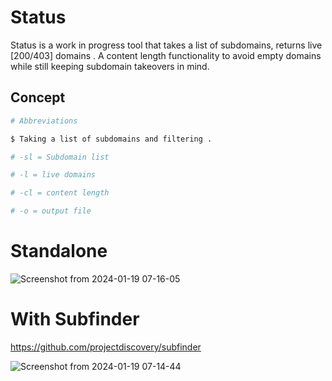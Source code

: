 # Status
Status is a work in progress tool that takes a list of subdomains, returns live [200/403] domains . A content length functionality to avoid empty domains while still keeping subdomain takeovers in mind.

## Concept

```bash
# Abbreviations

$ Taking a list of subdomains and filtering .

# -sl = Subdomain list

# -l = live domains

# -cl = content length

# -o = output file


```
# Standalone

![Screenshot from 2024-01-19 07-16-05](https://github.com/Thabisocn/Status/assets/55186310/78f0df4e-c085-4e3a-a5e5-a80fe440e0ea)

# With  Subfinder

https://github.com/projectdiscovery/subfinder

![Screenshot from 2024-01-19 07-14-44](https://github.com/Thabisocn/Status/assets/55186310/1f1d1000-83bb-4832-ab61-e1b2e9d65aa2)


